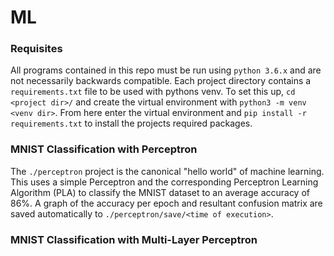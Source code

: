 # ML

### Requisites
All programs contained in this repo must be run using `python 3.6.x` and are not necessarily backwards compatible. Each project directory contains a `requirements.txt` file to be used with pythons venv. To set this up, `cd <project dir>/` and create the virtual environment with `python3 -m venv <venv dir>`. From here enter the virtual environment and `pip install -r requirements.txt` to install the projects required packages.

### MNIST Classification with Perceptron
The `./perceptron` project is the canonical "hello world" of machine learning. This uses a simple Perceptron and the corresponding Perceptron Learning Algorithm (PLA) to classify the MNIST dataset to an average accuracy of 86%. A graph of the accuracy per epoch and resultant confusion matrix are saved automatically to `./perceptron/save/<time of execution>`. 

### MNIST Classification with Multi-Layer Perceptron

